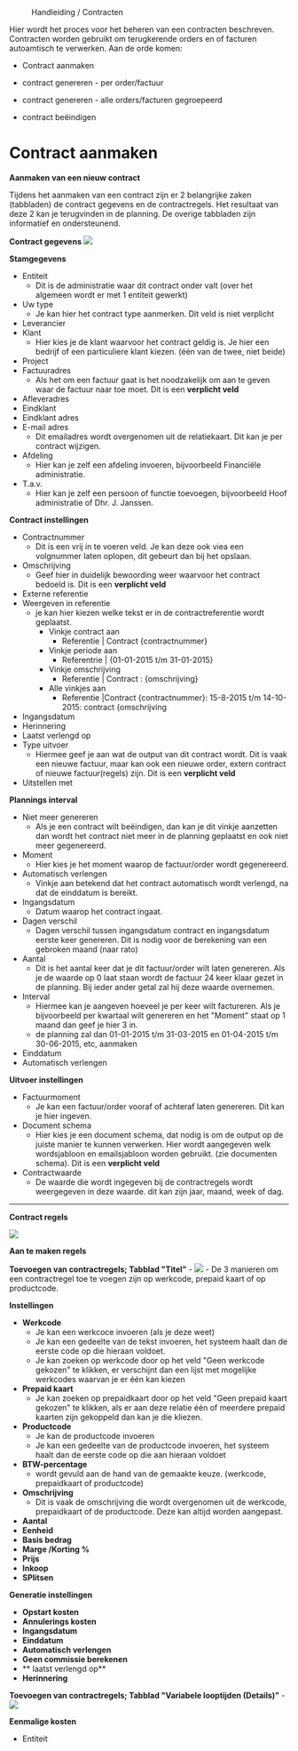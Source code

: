 <properties>
	<menu>
		<position>Handleiding / Contracten</position> 
		<title>Contracten administratie</title>
	</menu>
	<page>
		<title>Contracten aanmaken</title>
		<description> Hier wordt het proces voor het beheren van een contracten beschreven. Contracten worden gebruikt om terugkerende orders en of facturen autoamtisch te verwerken. Aan de orde komen:

- Contract aanmaken
- contract genereren - per order/factuur
- contract genereren - alle orders/facturen gegroepeerd 
- contract beëindigen
	</description>
				
	</page>

</properties>

# Contract aanmaken #

**Aanmaken van een nieuw contract**

Tijdens het aanmaken van een contract zijn er 2 belangrijke zaken (tabbladen) de contract gegevens en de contractregels. Het resultaat van deze 2 kan je terugvinden in de planning. De overige tabbladen zijn informatief en ondersteunend.


**Contract gegevens** 
![](images/contract-hoofdpagina.png) 

**Stamgegevens**

- Entiteit
	- Dit is de administratie waar dit contract onder valt (over het algemeen wordt er met 1 entiteit gewerkt)
- Uw type
	- Je kan hier het contract type aanmerken. Dit veld is niet verplicht
- Leverancier
- Klant
	- Hier kies je de klant waarvoor het contract geldig is. Je hier een bedrijf of een particuliere klant kiezen. (één van de twee, niet beide)
- Project
- Factuuradres
	- Als het om een factuur gaat is het noodzakelijk om aan te geven waar de factuur naar toe moet. Dit is een **verplicht veld**
- Afleveradres
- Eindklant
- Eindklant adres
- E-mail adres
	- Dit emailadres wordt overgenomen uit de relatiekaart. Dit kan je per contract wijzigen.
- Afdeling
	- Hier kan je zelf een afdeling invoeren, bijvoorbeeld Financiële administratie. 
- T.a.v.
	- Hier kan je zelf een persoon of functie toevoegen, bijvoorbeeld Hoof administratie of Dhr. J. Janssen.

**Contract instellingen**

- Contractnummer
	- Dit is een vrij in te voeren veld. Je kan deze ook viea een volgnummer laten oplopen, dit gebeurt dan bij het opslaan.
- Omschrijving
	- Geef hier in duidelijk bewoording weer waarvoor het contract bedoeld is. Dit is een **verplicht veld**
- Externe referentie
- Weergeven in referentie
	- je kan hier kiezen welke tekst er in de contractreferentie wordt geplaatst. 
		- Vinkje contract aan 
			- Referentie  | Contract {contractnummer}
		- Vinkje periode aan  
			- Referentrie | {01-01-2015 t/m 31-01-2015}
		- Vinkje omschrijving 
			- Referentie  | Contract : {omschrijving}
		- Alle vinkjes aan    
			- Referentie  |Contract {contractnummer}: 15-8-2015  t/m  14-10-2015: contract {omschrijving
- Ingangsdatum
- Herinnering
- Laatst verlengd op
- Type uitvoer
	- Hiermee geef je aan wat de output van dit contract wordt. Dit is vaak een nieuwe factuur, maar kan ook een nieuwe order, extern contract of nieuwe factuur(regels) zijn. Dit is een **verplicht veld**
- Uitstellen met

**Plannings interval**

- Niet meer genereren
	- Als je een contract wilt beëindigen, dan kan je dit vinkje aanzetten dan wordt het contract niet meer in de planning geplaatst en ook niet meer gegenereerd.
- Moment
	- Hier kies je het moment waarop de factuur/order wordt gegenereerd.
- Automatisch verlengen
	- Vinkje aan betekend dat het contract automatisch wordt verlengd, na dat de einddatum is bereikt.
- Ingangsdatum	
	- Datum waarop het contract ingaat.
- Dagen verschil
	- Dagen verschil tussen ingangsdatum contract en ingangsdatum eerste keer genereren. Dit is nodig voor de berekening van een gebroken maand (naar rato)
- Aantal
	- Dit is het aantal keer dat je dit factuur/order wilt laten genereren. Als je de waarde op 0 laat staan wordt de factuur 24 keer klaar gezet in de planning. Bij ieder ander getal zal hij deze waarde overnemen.
- Interval
	- Hiermee kan je aangeven hoeveel je per keer wilt factureren. Als je bijvoorbeeld per kwartaal wilt genereren en het "Moment" staat op 1 maand dan geef je hier 3 in. 
	- de planning zal dan 01-01-2015 t/m 31-03-2015 en 01-04-2015 t/m 30-06-2015, etc,  aanmaken
- Einddatum 
- Automatisch verlengen

**Uitvoer instellingen**

- Factuurmoment
	- Je kan een factuur/order vooraf of achteraf laten genereren. Dit kan je hier ingeven.
- Document schema
	- Hier kies je een document schema, dat nodig is om de output op de juiste manier te kunnen verwerken. Hier wordt aangegeven welk wordsjabloon en emailsjabloon worden gebruikt. (zie documenten schema). Dit is een **verplicht veld**
- Contractwaarde
	- De waarde die wordt ingegeven bij de contractregels wordt weergegeven in deze waarde. dit kan zijn jaar, maand, week of dag. 

----

**Contract regels**
 
![](images/contract-regels.png) 

**Aan te maken regels**

**Toevoegen van contractregels; Tabblad "Titel"**
	- ![](images/contract-regel-titel.jpg)
	- De 3 manieren om een contractregel toe te voegen zijn op werkcode, prepaid kaart of op productcode.


**Instellingen**

-  **Werkcode**
	-  Je kan een werkcoce invoeren (als je deze weet)
	-  Je kan een gedeelte van de tekst invoeren, het systeem haalt dan de eerste code op die hieraan voldoet.
	-  Je kan zoeken op werkcode door op het veld "Geen werkcode gekozen" te klikken, er verschijnt dan een lijst met mogelijke werkcodes waarvan je er één kan kiezen
-  **Prepaid kaart**
	-  Je kan zoeken op prepaidkaart door op het veld "Geen prepaid kaart gekozen" te klikken, als er aan deze relatie één of meerdere prepaid kaarten zijn gekoppeld dan kan je die kliezen.
-  **Productcode**
	-  Je kan de productcode invoeren 
	-  Je kan een gedeelte van de productcode invoeren, het systeem haalt dan de eerste code op die aan hieraan voldoet
- **BTW-percentage** 
	- wordt gevuld aan de hand van de gemaakte keuze. (werkcode, prepaidkaart of productcode)
- **Omschrijving**
	- Dit is vaak de omschrijving die wordt overgenomen uit de werkcode, prepaidkaart of de productcode. Deze kan altijd worden aangepast.
- **Aantal**
- **Eenheid**
- **Basis bedrag**
- **Marge /Korting %**
- **Prijs**
- **Inkoop**
- **SPlitsen**

**Generatie instellingen**

- **Opstart kosten**
- **Annulerings kosten**
- **Ingangsdatum**
- **Einddatum**
- **Automatisch verlengen**
- **Geen commissie berekenen**
- ** laatst verlengd op**
- **Herinnering**

**Toevoegen van contractregels; Tabblad "Variabele looptijden (Details)"**
	- ![](images/contract-regel-variabel.jpg)

**Eenmalige kosten**

- Entiteit

